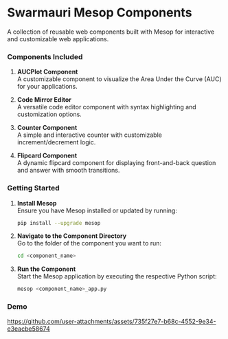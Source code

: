 # Swarmauri Mesop Components

A collection of reusable web components built with Mesop for interactive and customizable web applications.

### Components Included

1. **AUCPlot Component**  
   A customizable component to visualize the Area Under the Curve (AUC) for your applications.

2. **Code Mirror Editor**  
   A versatile code editor component with syntax highlighting and customization options.

3. **Counter Component**  
   A simple and interactive counter with customizable increment/decrement logic.

4. **Flipcard Component**  
   A dynamic flipcard component for displaying front-and-back question and answer with smooth transitions.

### Getting Started

1. **Install Mesop**  
   Ensure you have Mesop installed or updated by running:  
   ```bash
   pip install --upgrade mesop
   ```

2. **Navigate to the Component Directory**  
   Go to the folder of the component you want to run:  
   ```bash
   cd <component_name>
   ```

3. **Run the Component**  
   Start the Mesop application by executing the respective Python script:  
   ```bash
   mesop <component_name>_app.py
   ```

### Demo

https://github.com/user-attachments/assets/735f27e7-b68c-4552-9e34-e3eacbe58674
